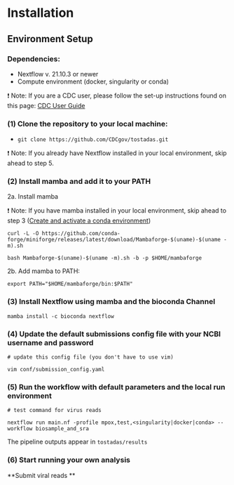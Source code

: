 # Installation

## Environment Setup

### Dependencies:

*   Nextflow v. 21.10.3 or newer
*   Compute environment (docker, singularity or conda)

❗ Note: If you are a CDC user, please follow the set-up instructions found on this page: [CDC User Guide](../user-guide/cdc-user-guide.md)

### (1) Clone the repository to your local machine:

*   `git clone https://github.com/CDCgov/tostadas.git`

❗ Note: If you already have Nextflow installed in your local environment, skip ahead to step 5.

### (2) Install mamba and add it to your PATH

2a. Install mamba

❗ Note: If you have mamba installed in your local environment, skip ahead to step 3 ([Create and activate a conda environment](#3-create-and-activate-a-conda-environment))

`curl -L -O https://github.com/conda-forge/miniforge/releases/latest/download/Mambaforge-$(uname)-$(uname -m).sh`

`bash Mambaforge-$(uname)-$(uname -m).sh -b -p $HOME/mambaforge`

2b. Add mamba to PATH:

`export PATH="$HOME/mambaforge/bin:$PATH"`

### (3) Install Nextflow using mamba and the bioconda Channel

`mamba install -c bioconda nextflow`

### (4) Update the default submissions config file with your NCBI username and password

`# update this config file (you don't have to use vim)`

`vim conf/submission_config.yaml`

### (5) Run the workflow with default parameters and the local run environment

`# test command for virus reads`

`nextflow run main.nf -profile mpox,test,<singularity|docker|conda> --workflow biosample_and_sra`

The pipeline outputs appear in `tostadas/results`

### (6) Start running your own analysis

**Submit viral reads **



